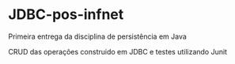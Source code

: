 # JDBC-pos-infnet
Primeira entrega da disciplina de persistência em Java

CRUD das operações construido em JDBC e testes utilizando Junit
